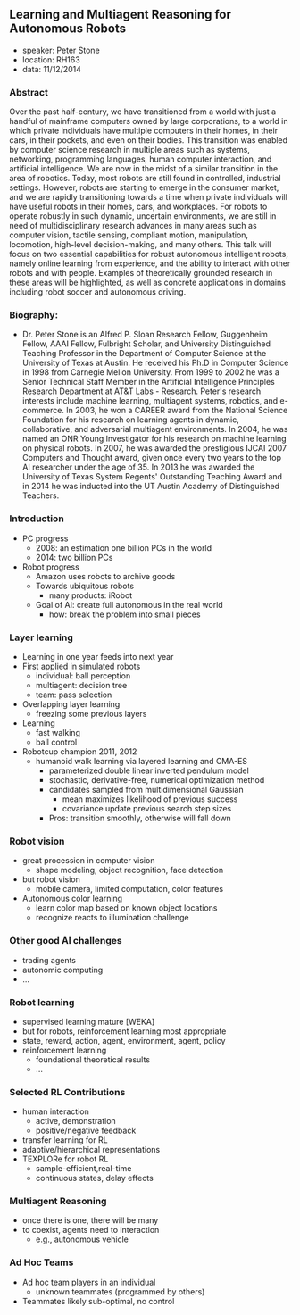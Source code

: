 ## Learning and Multiagent Reasoning for Autonomous Robots

- speaker: Peter Stone
- location: RH163
- data: 11/12/2014

### Abstract
Over the past half-century, we have transitioned from a world with just a handful of mainframe computers owned by large corporations, to a world in which private individuals have multiple computers in their homes, in their cars, in their pockets, and even on their bodies. This transition was enabled by computer science research in multiple areas such as systems, networking, programming languages, human computer interaction, and artificial intelligence. We are now in the midst of a similar transition in the area of robotics. Today, most robots are still found in controlled, industrial settings. However, robots are starting to emerge in the consumer market, and we are rapidly transitioning towards a time when private individuals will have useful robots in their homes, cars, and workplaces. For robots to operate robustly in such dynamic, uncertain environments, we are still in need of multidisciplinary research advances in many areas such as computer vision, tactile sensing, compliant motion, manipulation, locomotion, high-level decision-making, and many others. This talk will focus on two essential capabilities for robust autonomous intelligent robots, namely online learning from experience, and the ability to interact with other robots and with people. Examples of theoretically grounded research in these areas will be highlighted, as well as concrete applications in domains including robot soccer and autonomous driving.

### Biography:
- Dr. Peter Stone is an Alfred P. Sloan Research Fellow, Guggenheim Fellow, AAAI Fellow, Fulbright Scholar, and University Distinguished Teaching Professor in the Department of Computer Science at the University of Texas at Austin. He received his Ph.D in Computer Science in 1998 from Carnegie Mellon University. From 1999 to 2002 he was a Senior Technical Staff Member in the Artificial Intelligence Principles Research Department at AT&T Labs - Research. Peter's research interests include machine learning, multiagent systems, robotics, and e-commerce. In 2003, he won a CAREER award from the National Science Foundation for his research on learning agents in dynamic, collaborative, and adversarial multiagent environments. In 2004, he was named an ONR Young Investigator for his research on machine learning on physical robots. In 2007, he was awarded the prestigious IJCAI 2007 Computers and Thought award, given once every two years to the top AI researcher under the age of 35. In 2013 he was awarded the University of Texas System Regents' Outstanding Teaching Award and in 2014 he was inducted into the UT Austin Academy of Distinguished Teachers.



### Introduction
- PC progress
	- 2008: an estimation one billion PCs in the world
	- 2014: two billion PCs
- Robot progress
	- Amazon uses robots to archive goods
	- Towards ubiquitous robots
		- many products: iRobot
	- Goal of AI: create full autonomous in the real world
		- how: break the problem into small pieces
	
### Layer learning
- Learning in one year feeds into next year
- First applied in simulated robots	
	- individual: ball perception
	- multiagent: decision tree
	- team: pass selection
- Overlapping layer learning
	- freezing some previous layers
- Learning
	- fast walking
	- ball control
- Robotcup champion 2011, 2012
	- humanoid walk learning via layered learning and CMA-ES
		- parameterized double linear inverted pendulum model
		- stochastic, derivative-free, numerical optimization method
		- candidates sampled from multidimensional Gaussian
			- mean maximizes likelihood of previous success
			- covariance update previous search step sizes
		- Pros: transition smoothly, otherwise will fall down

### Robot vision
- great procession in computer vision
	- shape modeling, object recognition, face detection
- but robot vision
	- mobile camera, limited computation, color features
- Autonomous color learning	
	- learn color map based on known object locations
	- recognize reacts to illumination challenge

### Other good AI challenges
- trading agents
- autonomic computing
- ...

### Robot learning
- supervised learning mature [WEKA]
- but for robots, reinforcement learning most appropriate
- state, reward, action, agent, environment, agent, policy
- reinforcement learning
	- foundational theoretical results
	- ...

### Selected RL Contributions
- human interaction
	- active, demonstration
	- positive/negative feedback
- transfer learning for RL
- adaptive/hierarchical representations
- TEXPLORe for robot RL
	- sample-efficient,real-time 
	- continuous states, delay effects

### Multiagent Reasoning
- once there is one, there will be many
- to coexist, agents need to interaction
	- e.g., autonomous vehicle
	
### Ad Hoc Teams
- Ad hoc team players in an individual	
	- unknown teammates (programmed by others)
- Teammates likely sub-optimal, no control
